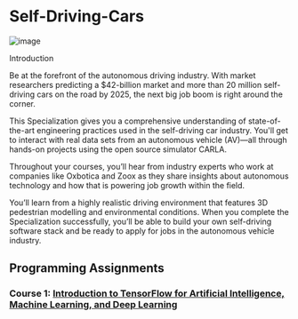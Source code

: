 # Self-Driving-Cars

![image](https://user-images.githubusercontent.com/45831222/188260578-11758ff0-d4d9-473e-85a4-6e38bcf4d751.png)

Introduction

Be at the forefront of the autonomous driving industry. With market researchers predicting a $42-billion market and more than 20 million self-driving cars on the road by 2025, the next big job boom is right around the corner.

This Specialization gives you a comprehensive understanding of state-of-the-art engineering practices used in the self-driving car industry. You'll get to interact with real data sets from an autonomous vehicle (AV)―all through hands-on projects using the open source simulator CARLA.

Throughout your courses, you’ll hear from industry experts who work at companies like Oxbotica and Zoox as they share insights about autonomous technology and how that is powering job growth within the field.

You’ll learn from a highly realistic driving environment that features 3D pedestrian modelling and environmental conditions. When you complete the Specialization successfully, you’ll be able to build your own self-driving software stack and be ready to apply for jobs in the autonomous vehicle industry.

## Programming Assignments

### Course 1: [Introduction to TensorFlow for Artificial Intelligence, Machine Learning, and Deep Learning](https://www.coursera.org/learn/introduction-tensorflow?specialization=tensorflow-in-practice)
  
